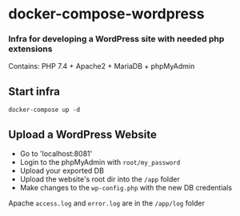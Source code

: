 # docker-compose-wordpress

### Infra for developing a WordPress site with needed php extensions
Contains: PHP 7.4 + Apache2 + MariaDB + phpMyAdmin

## Start infra
`docker-compose up -d`

## Upload a WordPress Website
* Go to 'localhost:8081'
* Login to the phpMyAdmin with `root/my_password`
* Upload your exported DB
* Upload the website's root dir into the `/app` folder
* Make changes to the `wp-config.php` with the new DB credentials

Apache `access.log` and `error.log` are in the `/app/log` folder
